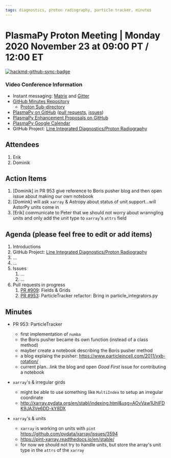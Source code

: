 ```yaml
---
tags: diagnostics, proton radiography, particle tracker, minutes
---
```


# PlasmaPy Proton Meeting | Monday 2020 November 23 at 09:00 PT / 12:00 ET

[![hackmd-github-sync-badge](https://hackmd.io/yNnj7vvsQsaR7qSQTYZ85w/badge)](https://hackmd.io/yNnj7vvsQsaR7qSQTYZ85w)

### Video Conference Information
* Instant messaging: [Matrix](https://element.im/app/#/room/#plasmapy:openastronomy.org) and [Gitter](https://gitter.im/PlasmaPy/Lobby)
* [GitHub Minutes Repository](https://github.com/PlasmaPy/plasmapy-project)
    * [Proton Sub-directory](https://github.com/PlasmaPy/plasmapy-project/tree/master/proton_2020-present)
* [PlasmaPy on GitHub](https://github.com/PlasmaPy/plasmapy) ([pull requests](https://github.com/PlasmaPy/plasmapy/pulls), [issues](https://github.com/PlasmaPy/plasmapy/issues))
* [PlasmaPy Enhancement Proposals on GitHub](https://github.com/PlasmaPy/PlasmaPy-PLEPs)
* [PlasmaPy Google Calendar](https://calendar.google.com/calendar?cid=bzVsb3ZkcW0zaWxsam00ZTlrMDd2cmw5bWdAZ3JvdXAuY2FsZW5kYXIuZ29vZ2xlLmNvbQ)
* GitHub Project: [Line Integrated Diagnostics/Proton Radiography](https://github.com/PlasmaPy/PlasmaPy/projects/21)

## Attendees

1. Erik
2. Dominik

## Action Items

1. [Dominik] in PR 953 give reference to Boris pusher blog and then open issue about making our own notebook
2. [Domink] will ask `xarray` & Astropy about status of unit support...will AstorPy units come in
3. [Erik] communicate to Peter that we should not worry about wranngling units and only add the unit type to `xarray`'s `attrs` field

## Agenda (please feel free to edit or add items)

1. Introductions
2. GitHub Project: [Line Integrated Diagnostics/Proton Radiography](https://github.com/PlasmaPy/PlasmaPy/projects/21)
3. ...
4. ...
5. Issues
    1. ...
    2. ...
6. Pull requests in progress 
    1. [PR #909](https://github.com/PlasmaPy/PlasmaPy/pull/909): Fields & Grids
    2. [PR #953](https://github.com/PlasmaPy/PlasmaPy/pull/953): ParticleTracker refactor: Bring in particle_integrators.py

## Minutes

* PR 953: ParticleTracker
    * first implementation of `numba`
    * the Boris pusher became its own function (instead of a class method)
    * mayber create a notebook describing the Boris pusher method
    * a blog explaing the pusher: https://www.particleincell.com/2011/vxb-rotation/
    * current plan...link the blog and open *Good First* issue for contributing a notebook

* `xarray`'s & irregular girds
    * might be able to use something like `MultiIndex` to setup an irregular coordinate
    * http://xarray.pydata.org/en/stabl/indexing.html&usg=AOvVaw1UhlFDK9JA3Ve6DD-kY8DX

* `xarray`'s & units
    *  `xarray` is working on units with `pint` https://github.com/pydata/xarray/issues/3594
    * https://pint-xarray.readthedocs.io/en/stable/
    * for now we should not try to handle units, but store the array's unit type in the `attrs` of the `xarray`


